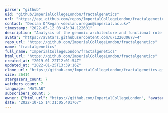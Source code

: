 ```yaml
---
parser: "github"
uid: "github/ImperialCollegeLondon/fractalgenetics"
url: "https://api.github.com/repos/ImperialCollegeLondon/fractalgenetics"
contact: "Declan O'Regan <declan.oregan@imperial.ac.uk>"
timestamp: "2022-05-12 03:43:34.122601"
description: "Analysis of the genomic architecture and functional role of myocardial trabeculae"
avatar: "https://avatars.githubusercontent.com/u/1220306?v=4"
repo_url: "https://github.com/ImperialCollegeLondon/fractalgenetics"
name: "fractalgenetics"
full_name: "ImperialCollegeLondon/fractalgenetics"
html_url: "https://github.com/ImperialCollegeLondon/fractalgenetics"
created_at: "2019-01-22T12:01:54Z"
updated_at: "2022-01-25T13:39:16Z"
clone_url: "https://github.com/ImperialCollegeLondon/fractalgenetics.git"
size: 36414
stargazers_count: 7
watchers_count: 7
language: "MATLAB"
subscribers_count: 5
owner: {"html_url": "https://github.com/ImperialCollegeLondon", "avatar_url": "https://avatars.githubusercontent.com/u/1220306?v=4", "login": "ImperialCollegeLondon", "type": "Organization"}
date: "2022-10-15 14:31:05.401767"
---
```

